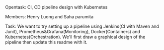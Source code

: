 Opentask: CI, CD pipeline design with Kubernetes

Members: Henry Luong and Saha parumita

Task: We want to try setting up a pipeline using Jenkins(CI with Maven and Junit), Prometheus&Grafana(Monitoring), Docker(Containers) and Kubernetes(Orchestration). We'll first draw a graphical design of the pipeline then update this readme with it. 




